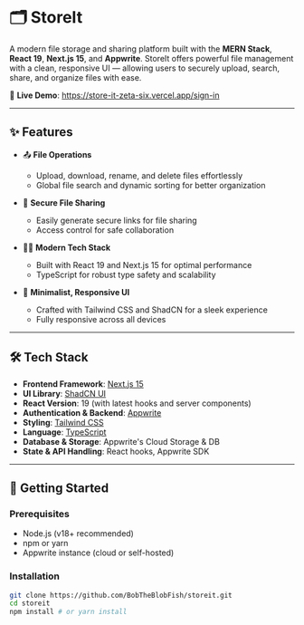 # 🗂️ StoreIt

A modern file storage and sharing platform built with the **MERN Stack**, **React 19**, **Next.js 15**, and **Appwrite**. StoreIt offers powerful file management with a clean, responsive UI — allowing users to securely upload, search, share, and organize files with ease.

🔗 **Live Demo**: https://store-it-zeta-six.vercel.app/sign-in

---

## ✨ Features

- 📤 **File Operations**
  - Upload, download, rename, and delete files effortlessly
  - Global file search and dynamic sorting for better organization

- 🔗 **Secure File Sharing**
  - Easily generate secure links for file sharing
  - Access control for safe collaboration

- 🧑‍💻 **Modern Tech Stack**
  - Built with React 19 and Next.js 15 for optimal performance
  - TypeScript for robust type safety and scalability

- 🎨 **Minimalist, Responsive UI**
  - Crafted with Tailwind CSS and ShadCN for a sleek experience
  - Fully responsive across all devices

---

## 🛠 Tech Stack

- **Frontend Framework**: [Next.js 15](https://nextjs.org/)
- **UI Library**: [ShadCN UI](https://ui.shadcn.com/)
- **React Version**: 19 (with latest hooks and server components)
- **Authentication & Backend**: [Appwrite](https://appwrite.io/)
- **Styling**: [Tailwind CSS](https://tailwindcss.com/)
- **Language**: [TypeScript](https://www.typescriptlang.org/)
- **Database & Storage**: Appwrite's Cloud Storage & DB
- **State & API Handling**: React hooks, Appwrite SDK

---

## 🚀 Getting Started

### Prerequisites

- Node.js (v18+ recommended)
- npm or yarn
- Appwrite instance (cloud or self-hosted)

### Installation

```bash
git clone https://github.com/BobTheBlobFish/storeit.git
cd storeit
npm install # or yarn install

